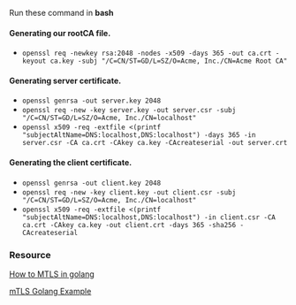 Run these command in **bash**
#### Generating our rootCA file.
- `openssl req -newkey rsa:2048 -nodes -x509 -days 365 -out ca.crt -keyout ca.key -subj "/C=CN/ST=GD/L=SZ/O=Acme, Inc./CN=Acme Root CA"
`
#### Generating server certificate.
- `openssl genrsa -out server.key 2048`
- `openssl req -new -key server.key -out server.csr -subj "/C=CN/ST=GD/L=SZ/O=Acme, Inc./CN=localhost"`
- `openssl x509 -req -extfile <(printf "subjectAltName=DNS:localhost,DNS:localhost") -days 365 -in server.csr -CA ca.crt -CAkey ca.key -CAcreateserial -out server.crt`

#### Generating the client certificate.
- `openssl genrsa -out client.key 2048`
- `openssl req -new -key client.key -out client.csr -subj "/C=CN/ST=GD/L=SZ/O=Acme, Inc./CN=localhost"`
- `openssl x509 -req -extfile <(printf "subjectAltName=DNS:localhost,DNS:localhost") -in client.csr -CA ca.crt -CAkey ca.key -out client.crt -days 365 -sha256 -CAcreateserial`

### Resource
[How to MTLS in golang](https://kofo.dev/how-to-mtls-in-golang)

[mTLS Golang Example](https://github.com/haoel/mTLS)